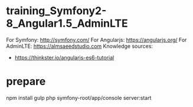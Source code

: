 # training_Symfony2-8_Angular1.5_AdminLTE

For Symfony: <http://symfony.com/>
For Angularjs: <https://angularjs.org/>
For AdminLTE: <https://almsaeedstudio.com>
Knowledge sources:
* https://thinkster.io/angularjs-es6-tutorial

# prepare

npm install
gulp
php symfony-root/app/console server:start
